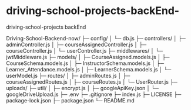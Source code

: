 # driving-school-projects-backEnd-
driving-school-projects backEnd 




Driving-School-Backend-now/
├─ config/
│  └─ db.js
├─ controllers/
│  ├─ adminController.js
│  ├─ courseAssignedController.js
│  ├─ courseController.js
│  └─ userController.js
├─ middlewares/
│  └─ jwtMiddleware.js
├─ models/
│  ├─ CourseAssigned.models.js
│  ├─ CourseSchema.models.js
│  ├─ InstructorSchema.models.js
│  ├─ Learner_Attendance.models.js
│  ├─ LearnerSchema.models.js
│  └─ userModel.js
├─ routes/
│  ├─ adminRoutes.js
│  ├─ courseAssignedRoutes.js
│  ├─ courseRoutes.js
│  └─ UserRouter.js
├─ uploads/
├─ util/
│  ├─ encrypt.js
│  ├─ googleApiKey.json
│  └─ googleDriveUpload.js
├─ .env
├─ .gitignore
├─ index.js
├─ LICENSE
├─ package-lock.json
├─ package.json
└─ README.md